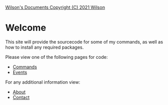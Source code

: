 [Wilson's Documents Copyright (C) 2021 Wilson](/info/license)

# Welcome
This site will provide the sourcecode for some of my commands, as well as how to install any required packages.

Please view one of the following pages for code:
* [Commands](/commands/index)
* [Events](/events/index)

For any additional information view:
* [About](/about/index)
* [Contact](/contact/index)
